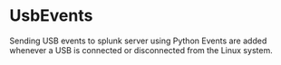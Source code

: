 # UsbEvents
Sending USB events to splunk server using Python
Events are added whenever a USB is connected or disconnected from the Linux system.
